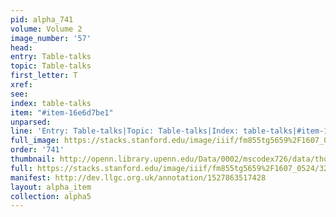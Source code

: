 ```yaml
---
pid: alpha_741
volume: Volume 2
image_number: '57'
head: 
entry: Table-talks
topic: Table-talks
first_letter: T
xref: 
see: 
index: table-talks
item: "#item-16e6d7be1"
unparsed: 
line: 'Entry: Table-talks|Topic: Table-talks|Index: table-talks|#item-16e6d7be1'
full_image: https://stacks.stanford.edu/image/iiif/fm855tg5659%2F1607_0524/full/full/0/default.jpg
order: '741'
thumbnail: http://openn.library.upenn.edu/Data/0002/mscodex726/data/thumb/1607_0524_thumb.jpg
full: https://stacks.stanford.edu/image/iiif/fm855tg5659%2F1607_0524/329,1673,3145,441/full/0/default.jpg
manifest: http://dev.llgc.org.uk/annotation/1527863517428
layout: alpha_item
collection: alpha5
---
```

